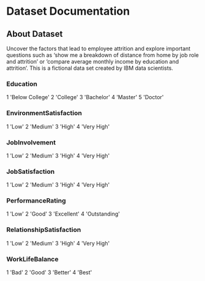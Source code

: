 # Dataset Documentation

## About Dataset
Uncover the factors that lead to employee attrition and explore important questions such as ‘show me a breakdown of distance from home by job role and attrition’ or ‘compare average monthly income by education and attrition’. This is a fictional data set created by IBM data scientists.

### Education
1 'Below College'
2 'College'
3 'Bachelor'
4 'Master'
5 'Doctor'

### EnvironmentSatisfaction
1 'Low'
2 'Medium'
3 'High'
4 'Very High'

### JobInvolvement
1 'Low'
2 'Medium'
3 'High'
4 'Very High'

### JobSatisfaction
1 'Low'
2 'Medium'
3 'High'
4 'Very High'

### PerformanceRating
1 'Low'
2 'Good'
3 'Excellent'
4 'Outstanding'

### RelationshipSatisfaction
1 'Low'
2 'Medium'
3 'High'
4 'Very High'

### WorkLifeBalance
1 'Bad'
2 'Good'
3 'Better'
4 'Best'